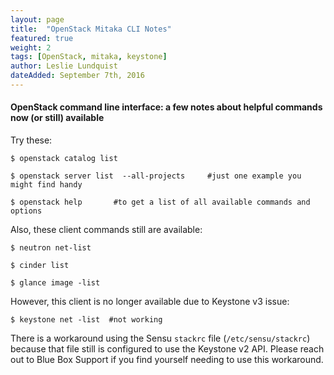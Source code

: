 ```yaml
---
layout: page
title:  "OpenStack Mitaka CLI Notes"
featured: true
weight: 2
tags: [OpenStack, mitaka, keystone]
author: Leslie Lundquist
dateAdded: September 7th, 2016
---
```


#### OpenStack command line interface: a few notes about helpful commands now (or still) available

Try these:

```
$ openstack catalog list

$ openstack server list  --all-projects     #just one example you might find handy

$ openstack help       #to get a list of all available commands and options
```

Also, these client commands still are available:
```
$ neutron net-list

$ cinder list

$ glance image -list
```

However, this client is no longer available due to Keystone v3 issue:

```
$ keystone net -list  #not working
```
There is a workaround using the Sensu `stackrc` file (`/etc/sensu/stackrc`) because that file still is configured to use the Keystone v2 API. Please reach out to Blue Box Support if you find yourself needing to use this workaround.
